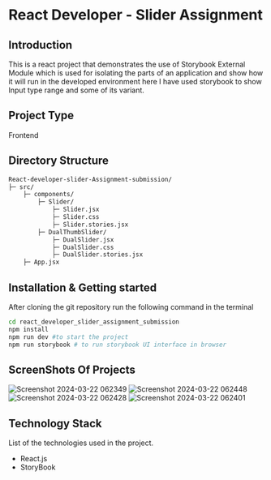 # React Developer - Slider Assignment

## Introduction
This is a react project that demonstrates the use of Storybook External Module which is used for isolating the parts of an application and show how it will run in the developed environment here I have used storybook to show Input type range and some of its variant.
## Project Type
Frontend 

## Directory Structure
```bash
React-developer-slider-Assignment-submission/
├─ src/
    ├─ components/
        ├─ Slider/
            ├─ Slider.jsx
            ├─ Slider.css
            ├─ Slider.stories.jsx
        ├─ DualThumbSlider/
            ├─ DualSlider.jsx
            ├─ DualSlider.css
            ├─ DualSlider.stories.jsx
    ├─ App.jsx

```




## Installation & Getting started
After cloning the git repository run the following command in the terminal

```bash
cd react_developer_slider_assignment_submission
npm install
npm run dev #to start the project
npm run storybook # to run storybook UI interface in browser

```

## ScreenShots Of Projects
![Screenshot 2024-03-22 062349](https://github.com/sanju01sahu/react-developer-slider-assignment-submission/assets/77436131/e9fe6d3d-bf9f-4783-a5d6-9ebf499ee0bb)
![Screenshot 2024-03-22 062448](https://github.com/sanju01sahu/react-developer-slider-assignment-submission/assets/77436131/3a3a09f7-d11b-4334-be85-f0dc3b88d56b)
![Screenshot 2024-03-22 062428](https://github.com/sanju01sahu/react-developer-slider-assignment-submission/assets/77436131/721c3002-951f-4e69-83e4-31d932e2197d)
![Screenshot 2024-03-22 062401](https://github.com/sanju01sahu/react-developer-slider-assignment-submission/assets/77436131/2192aafc-e8b5-4f51-8905-8939b3a2beee)





## Technology Stack
List of the technologies used in the project.

- React.js
- StoryBook
